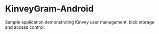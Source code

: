 KinveyGram-Android
==================

Sample application demonstrating Kinvey user management, blob storage and access control.